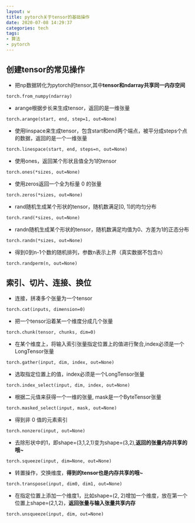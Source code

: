 ```yaml
---
layout: w
title: pytorch关于tensor的基础操作
date: 2020-07-08 14:29:37
categories: tech
tags: 
- 算法
- pytorch
---
```




## 创建tensor的常见操作

- 把np数据转化为pytorch的tensor,其中**tensor和ndarray共享同一内存空间**

```
torch.from_numpy(ndarray)
```

- arange根据步长来生成tensor，返回的是一维张量

```
torch.arange(start, end, step=1, out=None)
```

- 使用linspace来生成tensor，包含start和end两个端点，被平分成steps个点的数据，返回的是一个一维张量

```
torch.linespace(start, end, steps=n, out=None)
```

- 使用ones，返回某个形状且值全为1的tensor

```
torch.ones(*sizes, out=None)
```

- 使用zeros返回一个全为标量 0 的张量

```
torch.zeros(*sizes, out=None)
```

- rand随机生成某个形状的tensor，随机数满足[0, 1)的均匀分布

```
torch.rand(*sizes, out=None)
```

- randn随机生成某个形状的tensor，随机数满足均值为0、方差为1的正态分布

```
torch.randn(*sizes, out=None)
```

- 得到0到n-1个数的随机排列，参数n表示上界（真实数据不包含n）

```
torch.randperm(n, out=None)
```

## 索引、切片、连接、换位

- 连接，拼凑多个张量为一个tensor

```
torch.cat(inputs, dimension=0)
```

- 把一个tensor沿着某一个维度分成几个张量

```
torch.chunk(tensor, chunks, dim=0)
```

- 在某个维度上，将输入索引张量指定位置上的值进行聚合,index必须是一个LongTensor张量

```
torch.gather(input, dim, index, out=None)
```

- 选取指定位置上的值，index必须是一个LongTensor张量

```
torch.index_select(input, dim, index, out=None)
```

- 根据二元值来获得一个一维的张量, mask是一个ByteTensor张量

```
torch.masked_select(input, mask, out=None)
```

- 得到非 0 值的元素索引

```
torch.nonzero(input, out=None)
```

- 去除形状中的1，即shape=(3,1,2,1)变为shape=(3,2),**返回的张量内存共享的哦~**

```
torch.squeeze(input, dim=None, out=None)
```

- 转置操作，交换维度，**得到的tensor也是内存共享的哦~**

```
torch.transpose(input, dim0, dim1, out=None)
```

- 在指定位置上添加一个维度1，比如shape=(2, 2)增加一个维度，放在第一个位置上shape=(2,1,2)，**返回张量与输入张量共享内存**

```
torch.unsqueeze(input, dim, out=None)
```

